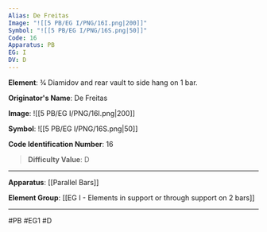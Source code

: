 ```yaml
---
Alias: De Freitas
Image: "![[5 PB/EG I/PNG/16I.png|200]]"
Symbol: "![[5 PB/EG I/PNG/16S.png|50]]"
Code: 16
Apparatus: PB
EG: I
DV: D
---
```

**Element**: 3⁄4 Diamidov and rear vault to side hang on 1 bar.

**Originator's Name**: De Freitas

**Image**:
![[5 PB/EG I/PNG/16I.png|200]]

**Symbol**:
![[5 PB/EG I/PNG/16S.png|50]]

**Code Identification Number**: 16

>**Difficulty Value**: D

___
**Apparatus**: [[Parallel Bars]]

**Element Group**: [[EG I - Elements in support or through support on 2 bars]]
___
#PB #EG1 #D

